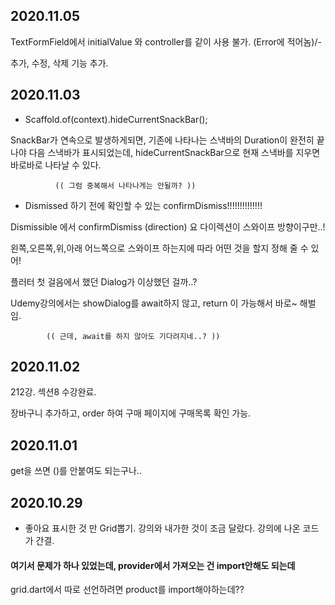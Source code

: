 ## 2020.11.05
TextFormField에서 initialValue 와 controller를 같이 사용 불가. (Error에 적어놈)/-

추가, 수정, 삭제 기능 추가.


## 2020.11.03
- Scaffold.of(context).hideCurrentSnackBar();

SnackBar가 연속으로 발생하게되면, 기존에 나타나는 스낵바의 Duration이 완전히 끝나야 다음 스낵바가 표시되었는데,
hideCurrentSnackBar으로 현재 스낵바를 지우면 바로바로 나타날 수 있다.

              (( 그럼 중복해서 나타나게는 안될까? ))

- Dismissed 하기 전에 확인할 수 있는 confirmDismiss!!!!!!!!!!!!!!

Dismissible 에서 confirmDismiss (direction) 요 다이렉션이 스와이프 방향이구만..!

왼쪽,오른쪽,위,아래 어느쪽으로 스와이프 하는지에 따라 어떤 것을 할지 정해 줄 수 있어!

플러터 첫 걸음에서 했던 Dialog가 이상했던 걸까..?

Udemy강의에서는 showDialog를 await하지 않고,
return 이 가능해서 바로~ 해벌임.

            (( 근데, await를 하지 않아도 기다려지네..? ))


## 2020.11.02
212강. 섹션8 수강완료.

장바구니 추가하고, order 하여 구매 페이지에 구매목록 확인 가능.

## 2020.11.01
get을 쓰면 ()를 안붙여도 되는구나..

## 2020.10.29
- 좋아요 표시한 것 만 Grid뽑기.
강의와 내가한 것이 조금 달랐다.
강의에 나온 코드가 간결.

#### 여기서 문제가 하나 있었는데, provider에서 가져오는 건 import안해도 되는데
grid.dart에서 따로 선언하려면 product를 import해야하는데??
